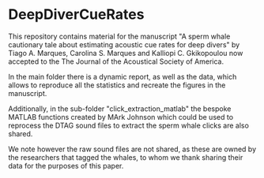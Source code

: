 # DeepDiverCueRates

This repository contains material for the manuscript "A sperm whale cautionary tale about estimating acoustic cue rates for deep divers" by Tiago A. Marques, Carolina S. Marques and Kalliopi C. Gkikopoulou now accepted to the The Journal of the Acoustical Society of America.

In the main folder there is a dynamic report, as well as the data, which allows to reproduce all the statistics and recreate the figures in the manuscript.

Additionally, in the sub-folder "click_extraction_matlab" the bespoke MATLAB functions created by MArk Johnson which could be used to reprocess the DTAG sound files to extract the sperm whale clicks are also shared. 

We note however the raw sound files are not shared, as these are owned by the researchers that tagged the whales, to whom we thank sharing their data for the purposes of this paper.
